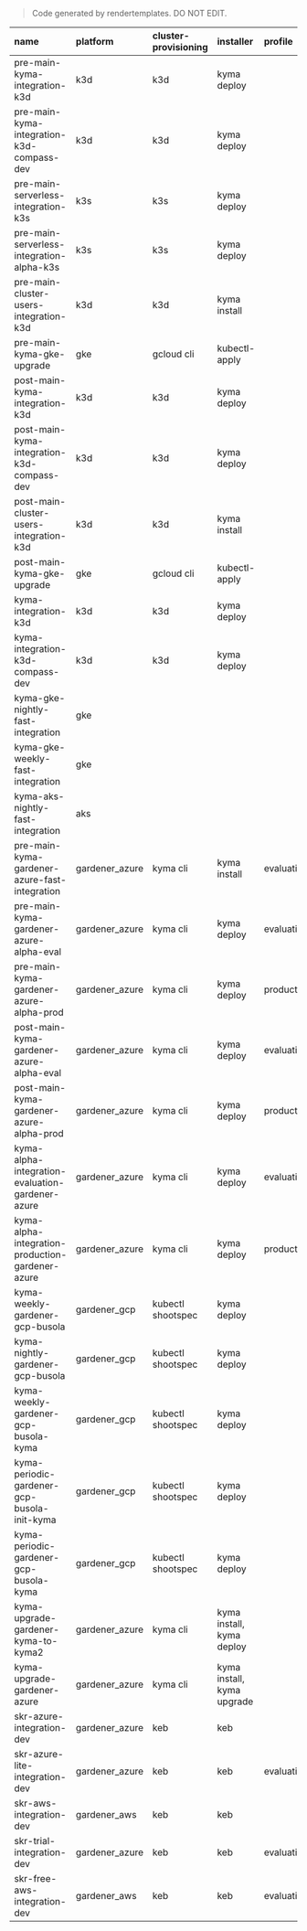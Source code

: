 >  Code generated by rendertemplates. DO NOT EDIT.


| name | platform | cluster-provisioning | installer | profile | trigger | tests |
|:-----|:---------|:---------------------|:----------|:--------|:--------|:------|
| pre-main-kyma-integration-k3d | k3d | k3d | kyma deploy |  | pr-submit |  fast-integration  |
| pre-main-kyma-integration-k3d-compass-dev | k3d | k3d | kyma deploy |  | pr-submit |  fast-integration  |
| pre-main-serverless-integration-k3s | k3s | k3s | kyma deploy |  | pr-submit |  helm serverless-test  |
| pre-main-serverless-integration-alpha-k3s | k3s | k3s | kyma deploy |  | pr-submit |  helm serverless-test  |
| pre-main-cluster-users-integration-k3d | k3d | k3d | kyma install |  | pr-submit |  bash resources/cluster-users/files/sar-test.sh  |
| pre-main-kyma-gke-upgrade | gke | gcloud cli | kubectl-apply |  | pr-submit |  octopus  |
| post-main-kyma-integration-k3d | k3d | k3d | kyma deploy |  | pr-merge |  fast-integration  |
| post-main-kyma-integration-k3d-compass-dev | k3d | k3d | kyma deploy |  | pr-merge |  fast-integration  |
| post-main-cluster-users-integration-k3d | k3d | k3d | kyma install |  | pr-merge |  bash resources/cluster-users/files/sar-test.sh  |
| post-main-kyma-gke-upgrade | gke | gcloud cli | kubectl-apply |  | pr-merge |  octopus  |
| kyma-integration-k3d | k3d | k3d | kyma deploy |  | periodic |  fast-integration  |
| kyma-integration-k3d-compass-dev | k3d | k3d | kyma deploy |  | periodic |  fast-integration  |
| kyma-gke-nightly-fast-integration | gke |  |  |  | nightly |  fast-integration  |
| kyma-gke-weekly-fast-integration | gke |  |  |  | nightly |  fast-integration  |
| kyma-aks-nightly-fast-integration | aks |  |  |  | nightly |  fast-integration  |
| pre-main-kyma-gardener-azure-fast-integration | gardener_azure | kyma cli | kyma install | evaluation | pr-submit |  fast-integration  |
| pre-main-kyma-gardener-azure-alpha-eval | gardener_azure | kyma cli | kyma deploy | evaluation | pr-submit |  fast-integration  |
| pre-main-kyma-gardener-azure-alpha-prod | gardener_azure | kyma cli | kyma deploy | production | pr-submit |  fast-integration  |
| post-main-kyma-gardener-azure-alpha-eval | gardener_azure | kyma cli | kyma deploy | evaluation | pr-merge |  fast-integration  |
| post-main-kyma-gardener-azure-alpha-prod | gardener_azure | kyma cli | kyma deploy | production | pr-merge |  fast-integration  |
| kyma-alpha-integration-evaluation-gardener-azure | gardener_azure | kyma cli | kyma deploy | evaluation | periodic |  fast-integration  |
| kyma-alpha-integration-production-gardener-azure | gardener_azure | kyma cli | kyma deploy | production | periodic |  fast-integration  |
| kyma-weekly-gardener-gcp-busola | gardener_gcp | kubectl shootspec | kyma deploy |  | periodic |    |
| kyma-nightly-gardener-gcp-busola | gardener_gcp | kubectl shootspec | kyma deploy |  | periodic |    |
| kyma-weekly-gardener-gcp-busola-kyma | gardener_gcp | kubectl shootspec | kyma deploy |  | periodic |    |
| kyma-periodic-gardener-gcp-busola-init-kyma | gardener_gcp | kubectl shootspec | kyma deploy |  | periodic |    |
| kyma-periodic-gardener-gcp-busola-kyma | gardener_gcp | kubectl shootspec | kyma deploy |  | periodic |    |
| kyma-upgrade-gardener-kyma-to-kyma2 | gardener_azure | kyma cli | kyma install, kyma deploy |  | periodic |  upgrade-fast-integration  |
| kyma-upgrade-gardener-azure | gardener_azure | kyma cli | kyma install, kyma upgrade |  | periodic |  octopus  |
| skr-azure-integration-dev | gardener_azure | keb | keb |  | periodic |  fast-integration  |
| skr-azure-lite-integration-dev | gardener_azure | keb | keb | evaluation | periodic |  fast-integration  |
| skr-aws-integration-dev | gardener_aws | keb | keb |  | periodic |  fast-integration  |
| skr-trial-integration-dev | gardener_azure | keb | keb | evaluation | periodic |  fast-integration  |
| skr-free-aws-integration-dev | gardener_aws | keb | keb | evaluation | periodic |  fast-integration  |